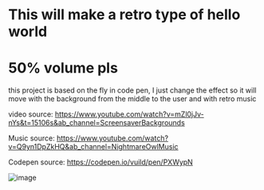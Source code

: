 # This will make a retro type of hello world 
# 50% volume pls

this project is based on the fly in code pen, I just change the effect so it will move with the background from the middle to the user and with retro music 

video source: https://www.youtube.com/watch?v=mZl0jJv-nYs&t=15106s&ab_channel=ScreensaverBackgrounds 

Music source: https://www.youtube.com/watch?v=Q9yn1DpZkHQ&ab_channel=NightmareOwlMusic 

Codepen source: https://codepen.io/vuild/pen/PXWypN 


![image](https://user-images.githubusercontent.com/33323750/148632658-25725293-f40f-4058-b8ac-5330ece2d5e3.png)
